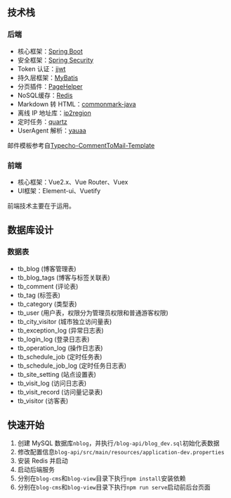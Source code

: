 ## 技术栈

### 后端

- 核心框架：[Spring Boot](https://github.com/spring-projects/spring-boot)
- 安全框架：[Spring Security](https://github.com/spring-projects/spring-security)
- Token 认证：[jjwt](https://github.com/jwtk/jjwt)
- 持久层框架：[MyBatis](https://github.com/mybatis/spring-boot-starter)
- 分页插件：[PageHelper](https://github.com/pagehelper/Mybatis-PageHelper)
- NoSQL缓存：[Redis](https://github.com/redis/redis)
- Markdown 转 HTML：[commonmark-java](https://github.com/commonmark/commonmark-java)
- 离线 IP 地址库：[ip2region](https://github.com/lionsoul2014/ip2region)
- 定时任务：[quartz](https://github.com/quartz-scheduler/quartz)
- UserAgent 解析：[yauaa](https://github.com/nielsbasjes/yauaa)

邮件模板参考自[Typecho-CommentToMail-Template](https://github.com/MisakaTAT/Typecho-CommentToMail-Template)

### 前端

- 核心框架：Vue2.x、Vue Router、Vuex
- UI框架：Element-ui、Vuetify

前端技术主要在于运用。

## 数据库设计

### 数据表

- tb_blog (博客管理表)
- tb_blog_tags (博客与标签关联表)
- tb_comment (评论表)
- tb_tag (标签表)
- tb_category (类型表)
- tb_user (用户表，权限分为管理员权限和普通游客权限)
- tb_city_visitor (城市独立访问量表)
- tb_exception_log (异常日志表)
- tb_login_log (登录日志表)
- tb_operation_log (操作日志表)
- tb_schedule_job (定时任务表)
- tb_schedule_job_log (定时任务日志表)
- tb_site_setting (站点设置表)
- tb_visit_log (访问日志表)
- tb_visit_record (访问量记录表)
- tb_visitor (访客表)

## 快速开始

1. 创建 MySQL 数据库`nblog`，并执行`/blog-api/blog_dev.sql`初始化表数据
2. 修改配置信息`blog-api/src/main/resources/application-dev.properties`
3. 安装 Redis 并启动
4. 启动后端服务
5. 分别在`blog-cms`和`blog-view`目录下执行`npm install`安装依赖
6. 分别在`blog-cms`和`blog-view`目录下执行`npm run serve`启动前后台页面
